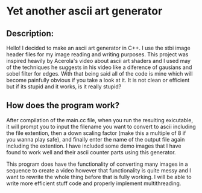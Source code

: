 # Yet another ascii art generator

## Description:

Hello! I decided to make an ascii art generator in C++. I use the stbi image header files for my image reading and writing purposes. This project was inspired heavily by Acerola's video about ascii art shaders and I used may of the techniques he suggests in his video like a diference of gausians and sobel filter for edges. With that being said all of the code is mine which will become painfully obvious if you take a look at it. It is not clean or efficient but if its stupid and it works, is it really stupid?

## How does the program work?

After compilation of the main.cc file, when you run the resulting exicutable, it will prompt you to input the filename you want to convert to ascii including the file extention, then a down scaling factor (make this a multiple of 8 if you wanna play safe), and finally enter the name of the output file again including the extention. I have included some demo images that I have found to work well and their ascii counter parts using this generator.

This program does have the functionality of converting many images in a sequence to create a video however that functionality is quite messy and I want to rewrite the whole thing before that is fully working. I will be able to write more efficient stuff code and properly implement multithreading.